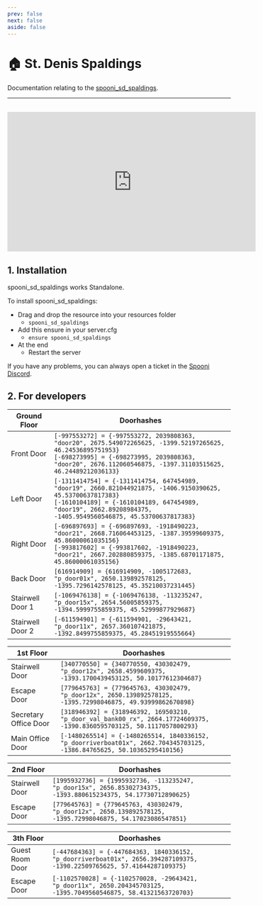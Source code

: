 ```yaml
---
prev: false
next: false
aside: false
---
```


# 🏠 St. Denis Spaldings
Documentation relating to the [spooni_sd_spaldings](https://spooni-mapping.tebex.io/package/6172478).

___
<br>
<iframe width="560" height="315" src="https://www.youtube.com/embed/" frameborder="0" allow="accelerometer; autoplay; clipboard-write; encrypted-media; gyroscope; picture-in-picture; web-share" allowfullscreen></iframe>

## 1. Installation
spooni_sd_spaldings works Standalone.  

To install spooni_sd_spaldings:
- Drag and drop the resource into your resources folder
  - `spooni_sd_spaldings`
- Add this ensure in your server.cfg
  - `ensure spooni_sd_spaldings`
- At the end
  - Restart the server

If you have any problems, you can always open a ticket in the [Spooni Discord](https://discord.gg/spooni).

## 2. For developers
| Ground Floor              | Doorhashes
|---------------------------|----------------------------------------------------------------------------------|
| Front Door                | `[-997553272] = {-997553272, 2039808363, "door20", 2675.549072265625, -1399.52197265625, 46.24536895751953}` <br> `[-698273995] = {-698273995, 2039808363, "door20", 2676.112060546875, -1397.31103515625, 46.24489212036133}`
| Left Door                 | `[-1311414754] = {-1311414754, 647454989, "door19", 2660.821044921875, -1406.9150390625, 45.53700637817383}` <br> `[-1610104189] = {-1610104189, 647454989, "door19", 2662.89208984375, -1405.9549560546875, 45.53700637817383}`
| Right Door                | `[-696897693] = {-696897693, -1918490223, "door21", 2668.716064453125, -1387.39599609375, 45.86000061035156}` <br> `[-993817602] = {-993817602, -1918490223, "door21", 2667.202880859375, -1385.68701171875, 45.86000061035156}`
| Back Door                 | `[616914909] = {616914909, -1005172683, "p_door01x", 2650.139892578125, -1395.7296142578125, 45.35210037231445}`
| Stairwell Door 1          | `[-1069476138] = {-1069476138, -113235247, "p_door15x", 2654.56005859375, -1394.5999755859375, 45.52999877929687}`
| Stairwell Door 2          | `[-611594901] = {-611594901, -29643421, "p_door11x", 2657.360107421875, -1392.8499755859375, 45.28451919555664}`

| 1st Floor                 | Doorhashes
|---------------------------|----------------------------------------------------------------------------------|
| Stairwell Door            | `[340770550] = {340770550, 430302479, "p_door12x", 2658.4599609375, -1393.1700439453125, 50.10177612304687}`
| Escape Door               | `[779645763] = {779645763, 430302479, "p_door12x", 2650.139892578125, -1395.72998046875, 49.93999862670898}`
| Secretary Office Door     | `[318946392] = {318946392, 169503210, "p_door_val_bank00_rx", 2664.17724609375, -1390.8360595703125, 50.1117057800293}`
| Main Office Door               | `[-1480265514] = {-1480265514, 1840336152, "p_doorriverboat01x", 2662.704345703125, -1386.84765625, 50.10365295410156}`

| 2nd Floor                 | Doorhashes
|---------------------------|----------------------------------------------------------------------------------|
| Stairwell Door            | `[1995932736] = {1995932736, -113235247, "p_door15x", 2656.85302734375, -1393.880615234375, 54.17730712890625}`
| Escape Door               | `[779645763] = {779645763, 430302479, "p_door12x", 2650.139892578125, -1395.72998046875, 54.17023086547851}`

| 3th Floor                 | Doorhashes
|---------------------------|----------------------------------------------------------------------------------|
| Guest Room Door           | `[-447684363] = {-447684363, 1840336152, "p_doorriverboat01x", 2656.394287109375, -1390.22509765625, 57.41644287109375}`
| Escape Door               | `[-1102570028] = {-1102570028, -29643421, "p_door11x", 2650.204345703125, -1395.7049560546875, 58.41321563720703}`
